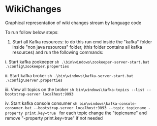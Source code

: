 # WikiChanges
Graphical representation of wiki changes stream by language code


To run follow below steps:

1. Start all Kafka resources:
to do this run cmd inside the "kafka" folder inside "non java resources" folder, (this folder contains all kafka resources) and run the following commands:


  i. Start kafka zookeeper
    ```sh
  .\bin\windows\zookeeper-server-start.bat .\config\zookeeper.properties
    ```
    
  ii. Start kafka broker
    ```sh
  .\bin\windows\kafka-server-start.bat .\config\server.properties
    ```
  
  iii. View all topics on the broker
    ```sh
  bin\windows\kafka-topics --list --bootstrap-server localhost:9093
    ```
  
  iv. Start kafka console consumer
    ```sh
  bin\windows\kafka-console-consumer.bat --bootstrap-server localhost:9093 --topic topicname -property print.key=true
    ```
  for each topic change the "topicname" and remove "-property print.key=true" if not needed 
